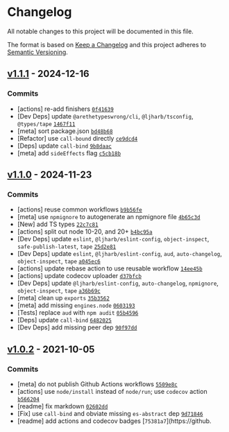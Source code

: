 # Changelog

All notable changes to this project will be documented in this file.

The format is based on [Keep a Changelog](https://keepachangelog.com/en/1.0.0/)
and this project adheres to [Semantic Versioning](https://semver.org/spec/v2.0.0.html).

## [v1.1.1](https://github.com/inspect-js/is-finalizationregistry/compare/v1.1.0...v1.1.1) - 2024-12-16

### Commits

- [actions] re-add finishers [`0f41639`](https://github.com/inspect-js/is-finalizationregistry/commit/0f41639657eb79da783ab99246ffbab97ce52785)
- [Dev Deps] update `@arethetypeswrong/cli`, `@ljharb/tsconfig`, `@types/tape` [`1467f11`](https://github.com/inspect-js/is-finalizationregistry/commit/1467f11d2b638ae72ab5fff33a72c88143ed9546)
- [meta] sort package.json [`bd48b68`](https://github.com/inspect-js/is-finalizationregistry/commit/bd48b686cf499ae590404729b4d3a6fca9c9d0f3)
- [Refactor] use `call-bound` directly [`ce9dcd4`](https://github.com/inspect-js/is-finalizationregistry/commit/ce9dcd4abea4d17ca63b2d46385d78bebaf05d84)
- [Deps] update `call-bind` [`9b8daac`](https://github.com/inspect-js/is-finalizationregistry/commit/9b8daac5237a420ec8de65222d1b14e56de55b50)
- [meta] add `sideEffects` flag [`c5cb18b`](https://github.com/inspect-js/is-finalizationregistry/commit/c5cb18b51f22a52dcdc17afc3ce02a1ace41d418)

## [v1.1.0](https://github.com/inspect-js/is-finalizationregistry/compare/v1.0.2...v1.1.0) - 2024-11-23

### Commits

- [actions] reuse common workflows [`b9b56fe`](https://github.com/inspect-js/is-finalizationregistry/commit/b9b56fe405d0385fcbcc587abcf7b6f0c5b4e7be)
- [meta] use `npmignore` to autogenerate an npmignore file [`4b65c3d`](https://github.com/inspect-js/is-finalizationregistry/commit/4b65c3dfe532ba3d1130f9bd7d36d674790b836d)
- [New] add TS types [`22c7c81`](https://github.com/inspect-js/is-finalizationregistry/commit/22c7c81612a906c787432a0c70df27c2a278f370)
- [actions] split out node 10-20, and 20+ [`b4bc95a`](https://github.com/inspect-js/is-finalizationregistry/commit/b4bc95a923323b9064965442f2a5646c1ec4b99b)
- [Dev Deps] update `eslint`, `@ljharb/eslint-config`, `object-inspect`, `safe-publish-latest`, `tape` [`25d2e81`](https://github.com/inspect-js/is-finalizationregistry/commit/25d2e815627d5549bbd366fd95dcd134f99fc16d)
- [Dev Deps] update `eslint`, `@ljharb/eslint-config`, `aud`, `auto-changelog`, `object-inspect`, `tape` [`a045ec6`](https://github.com/inspect-js/is-finalizationregistry/commit/a045ec6d56106561232bd7dbd95c058d195cd3d9)
- [actions] update rebase action to use reusable workflow [`14ee45b`](https://github.com/inspect-js/is-finalizationregistry/commit/14ee45b34361a4a14cfc444a71601e55ddd98a6e)
- [actions] update codecov uploader [`d37bfcb`](https://github.com/inspect-js/is-finalizationregistry/commit/d37bfcb43695e56c06829b05051f5b5f4cdbcd6b)
- [Dev Deps] update `@ljharb/eslint-config`, `auto-changelog`, `npmignore`, `object-inspect`, `tape` [`a36b69c`](https://github.com/inspect-js/is-finalizationregistry/commit/a36b69c8f1a43beb07416658609b9950e58bb615)
- [meta] clean up `exports` [`35b3562`](https://github.com/inspect-js/is-finalizationregistry/commit/35b35627f8234e76a92e72669f7c5041e2c4074b)
- [meta] add missing `engines.node` [`0603193`](https://github.com/inspect-js/is-finalizationregistry/commit/06031931c5f4e672f47463da2c7b43b45a629819)
- [Tests] replace `aud` with `npm audit` [`05b4596`](https://github.com/inspect-js/is-finalizationregistry/commit/05b459606f22cebe6a42101438bfcdae68313786)
- [Deps] update `call-bind` [`6482025`](https://github.com/inspect-js/is-finalizationregistry/commit/6482025cba84cff2b51db51768ed6d391f01335d)
- [Dev Deps] add missing peer dep [`90f97dd`](https://github.com/inspect-js/is-finalizationregistry/commit/90f97ddc8998ead46f26d8b2fa0fd8be17ea48bb)

## [v1.0.2](https://github.com/inspect-js/is-finalizationregistry/compare/v1.0.1...v1.0.2) - 2021-10-05

### Commits

- [meta] do not publish Github Actions workflows [`5509e8c`](https://github.com/inspect-js/is-finalizationregistry/commit/5509e8c13173a128244fc306d304c9be958b62f3)
- [actions] use `node/install` instead of `node/run`; use `codecov` action [`b566204`](https://github.com/inspect-js/is-finalizationregistry/commit/b5662048c9824089baf6fe3e0c408d6297635b2c)
- [readme] fix markdown [`02602dd`](https://github.com/inspect-js/is-finalizationregistry/commit/02602dda3176944f6681b97fb0d26e43bf2accc8)
- [Fix] use `call-bind` and obviate missing `es-abstract` dep [`9d71846`](https://github.com/inspect-js/is-finalizationregistry/commit/9d718467ef713e10242c28e48d82947d108ed5ef)
- [readme] add actions and codecov badges [`75381a7`](https://github.
